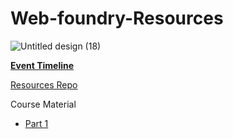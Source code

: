 # Web-foundry-Resources

![Untitled design (18)](https://user-images.githubusercontent.com/57913645/132491302-67857310-a111-448a-ad66-8a6e3d790a57.png)

**[Event Timeline](/timeline.md)**


[Resources Repo](https://github.com/tinkerhublbsce/Web-foundry-Resources)

Course Material

- [Part 1](/part1)

